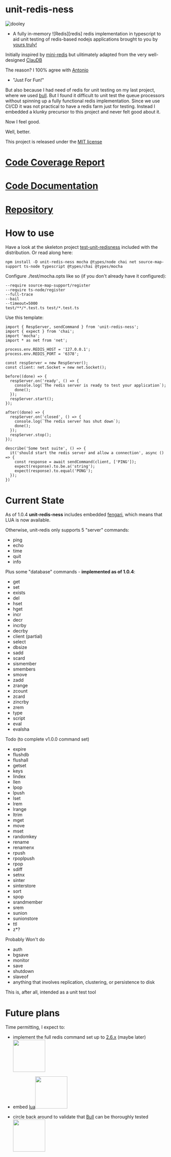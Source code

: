 # unit-redis-ness
![dooley](https://dooleydiligent.github.io/unit-redis-ness/doc/images/dooley.gif)
- A fully in-memory ![Redis][redis] redis implementation in typescript to aid unit testing of redis-based nodejs applications brought to you by [yours truly!](http://www.joeandlane.com)

Initially inspired by [mini-redis](https://github.com/meteor/miniredis) but ulitimately adapted from the very well-designed [ClauDB](https://github.com/tonivade/claudb.git)

The reason?  I 100% agree with [Antonio](https://github.com/tonivade)

- "Just For Fun!"

But also because I had need of redis for unit testing on my last project, where we used [bull](https://www.npmjs.com/package/bull).  But I found it difficult to unit test the queue processors without spinning up a fully functional redis implementation.  Since we use CI/CD it was not practical to have a redis farm just for testing.  Instead I embedded a klunky precursor to this project and never felt good about it.

Now I feel good.

Well, better.

This project is released under the [MIT license](https://opensource.org/licenses/MIT)

# [Code Coverage Report](https://dooleydiligent.github.io/unit-redis-ness/coverage/index.html)
# [Code Documentation](https://dooleydiligent.github.io/unit-redis-ness/doc/index.html)
# [Repository](https://github.com/dooleydiligent/unit-redis-ness)
# How to use
Have a look at the skeleton project [test-unit-redisness](https://github.com/dooleydiligent/unit-redis-ness/tree/master/test-unit-redis-ness) included with the distribution. Or read along here:

```
npm install -D unit-redis-ness mocha @types/node chai net source-map-support ts-node typescript @types/chai @types/mocha
```
Configure ./test/mocha.opts like so (if you don't already have it configured):
```
--require source-map-support/register
--require ts-node/register
--full-trace
--bail
--timeout=5000
test/**/*.test.ts test/*.test.ts
```
Use this template:
```
import { RespServer, sendCommand } from 'unit-redis-ness';
import { expect } from 'chai';
import 'mocha';
import * as net from 'net';

process.env.REDIS_HOST = '127.0.0.1';
process.env.REDIS_PORT = '6378';

const respServer = new RespServer();
const client: net.Socket = new net.Socket();

before((done) => {
  respServer.on('ready', () => {
    console.log(`The redis server is ready to test your application`);
    done();
  });
  respServer.start();
});

after((done) => {
  respServer.on('closed', () => {
    console.log(`The redis server has shut down`);
    done();
  });
  respServer.stop();
});

describe('Some test suite', () => {
  it('should start the redis server and allow a connection', async () => {
    const response = await sendCommand(client, ['PING']);
    expect(response).to.be.a('string');
    expect(response).to.equal('PONG');
  });
})
```
# Current State
As of 1.0.4 **unit-redis-ness** includes embedded [fengari](https://www.npmjs.com/package/fengari), which means that LUA is now available.

Otherwise, unit-redis only supports 5 "server" commands:

- ping
- echo
- time
- quit
- info

Plus some "database" commands - **implemented as of 1.0.4**:

- get
- set
- exists
- del
- hset
- hget
- incr
- decr
- incrby
- decrby
- client (partial)
- select
- dbsize
- sadd
- scard
- sismember
- smembers
- smove
- zadd
- zrange
- zcount
- zcard
- zincrby
- zrem
- type
- script
- eval
- evalsha

Todo (to complete v1.0.0 command set)

- expire
- flushdb
- flushall
- getset
- keys
- lindex
- llen
- lpop
- lpush
- lset
- lrem
- lrange
- ltrim
- mget
- move
- mset
- randomkey
- rename
- renamenx
- rpush
- rpoplpush
- rpop
- sdiff
- setnx
- sinter
- sinterstore
- sort
- spop
- srandmember
- srem
- sunion
- sunionstore
- ttl
- z*?

Probably Won't do

- auth
- bgsave
- monitor
- save
- shutdown
- slaveof
- anything that involves replication, clustering, or persistence to disk

This is, after all, intended as a unit test tool

# Future plans

Time permitting, I expect to:

- implement the full redis command set up to [2.6.x](http://download.redis.io/releases/) (maybe later)
<img width="100px" src="https://dooleydiligent.github.io/unit-redis-ness/doc/images/redis-white.png"><br/>


- embed [lua](https://www.lua.org/)<img width="100px" src="https://dooleydiligent.github.io/unit-redis-ness/doc/images/luaa.gif"><br/>

- circle back around to validate that [Bull](https://www.npmjs.com/package/bull ) can be thoroughly tested
<img width="100px" src="https://dooleydiligent.github.io/unit-redis-ness/doc/images/bull.png"><br/>

